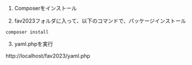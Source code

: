 1. Composerをインストール

2. fav2023フォルダに入って、以下のコマンドで、パッケージインストール
```
composer install
```
3. yaml.phpを実行

  http://localhost/fav2023/yaml.php
  